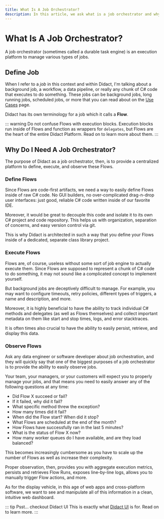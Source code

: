 ```yaml
---
title: What Is A Job Orchestrator?
description: In this article, we ask what is a job orchestrator and why we do we need a job orchestrator? We define what a Flow is and discuss defining, executing, and observing Flows.
---
```


# What Is A Job Orchestrator?

A job orchestrator (sometimes called a durable task engine) is an execution platform to manage various types of jobs.

## Define Job

When I refer to a *job* in this context and within Didact, I'm talking about a background job, a workflow, a data pipeline, or really any chunk of C# code that executes to do something. These jobs can be background jobs, long running jobs, scheduled jobs, or more that you can read about on the [Use Cases](/getting-started/use-cases) page.

Didact has its own terminology for a job which it calls a **Flow**.

::: warning
Do not confuse Flows with execution blocks. Execution blocks run inside of Flows and function as wrappers for `delegates`, but Flows are the heart of the entire Didact Platform. Read on to learn more about them.
:::

## Why Do I Need A Job Orchestrator?

The purpose of Didact as a job orchestrator, then, is to provide a centralized platform to define, execute, and observe these Flows.

### Define Flows

Since Flows are code-first artifacts, we need a way to easily define Flows inside of raw C# code. No GUI builders, no over-complicated drag-n-drop user interfaces: just good, reliable C# code written inside of our favorite IDE.

Moreover, it would be great to decouple this code and isolate it to its own C# project and code repository. This helps us with organization, separation of concerns, and easy version control via git.

This is why Didact is architected in such a way that you define your Flows inside of a dedicated, separate class library project.

### Execute Flows

Flows are, of course, useless without some sort of job engine to actually execute them. Since Flows are supposed to represent a chunk of C# code to do something, it may not sound like a complicated concept to implement yourself.

But background jobs are deceptively difficult to manage. For example, you may want to configure timeouts, retry policies, different types of triggers, a name and description, and more.

Moreover, it is highly beneficial to have the ability to track individual C# methods and delegates (as well as Flows themselves) and collect important metadata on them like start and stop times, logs, and error stacktraces.

It is often times also crucial to have the ability to easily persist, retrieve, and display this data.

### Observe Flows

Ask any data engineer or software developer about job orchestration, and they will quickly say that one of the biggest purposes of a job orchestrator is to provide the ability to easily observe jobs.

Your team, your managers, or your customers will expect you to properly manage your jobs, and that means you need to easily answer any of the following questions at any time:
- Did Flow X succeed or fail? 
- If it failed, why did it fail?
- What specific method threw the exception?
- How many times did it fail?
- When did the Flow start? When did it stop?
- What Flows are scheduled at the end of the month?
- How Flows have successfully ran in the last 5 minutes?
- What is the status of Flow X now?
- How many worker queues do I have available, and are they load balanced?

This becomes increasingly cumbersome as you have to scale up the number of Flows as well as increase their complexity.

Proper observation, then, provides you with aggregate execution metrics, persists and retrieves Flow Runs, exposes line-by-line logs, allows you to manually trigger Flow actions, and more.

As for the display vehicle, in this age of web apps and cross-platform software, we want to see and manipulate all of this information in a clean, intuitive web dashboard.

::: tip Psst... checkout Didact UI
This is exactly what [Didact UI](https://github.com/DidactHQ/didact-ui) is for. Read on to learn more.
:::